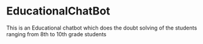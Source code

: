 # EducationalChatBot
This is an Educational chatbot which does the doubt solving of the students ranging from 8th to 10th grade students
